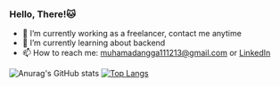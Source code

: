 ### Hello, There!🐱

- 🔭 I’m currently working as a freelancer, contact me anytime
- 🌱 I’m currently learning about backend
- 📫 How to reach me: [muhamadangga111213@gmail.com](mailto:muhamadangga111213@gmail.com) or [LinkedIn](https://www.linkedin.com/in/muhamad-angga)

![Anurag's GitHub stats](https://github-readme-stats.vercel.app/api?username=muhangga&count_private=true&theme=cobalt)  [![Top Langs](https://github-readme-stats.vercel.app/api/top-langs/?username=muhangga&langs_count=8&layout=compact&theme=cobalt)](https://github.com/anuraghazra/github-readme-stats)

<!--START_SECTION:waka-->

<!--END_SECTION:waka-->
